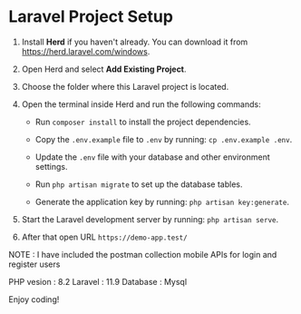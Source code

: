# Laravel Project Setup

1. Install **Herd** if you haven't already. You can download it from https://herd.laravel.com/windows.
   
2. Open Herd and select **Add Existing Project**.
   
3. Choose the folder where this Laravel project is located.

4. Open the terminal inside Herd and run the following commands:

   - Run `composer install` to install the project dependencies.
   
   - Copy the `.env.example` file to `.env` by running: `cp .env.example .env`.
   
   - Update the `.env` file with your database and other environment settings.

   - Run `php artisan migrate` to set up the database tables.

   - Generate the application key by running: `php artisan key:generate`.

5. Start the Laravel development server by running: `php artisan serve`.

6. After that open URL `https://demo-app.test/`


NOTE : I have included the postman collection mobile APIs for login and register users



PHP vesion : 8.2
Laravel : 11.9
Database : Mysql


Enjoy coding!
